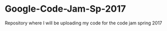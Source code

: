 # Google-Code-Jam-Sp-2017
Repository where I will be uploading my code for the code jam spring 2017
